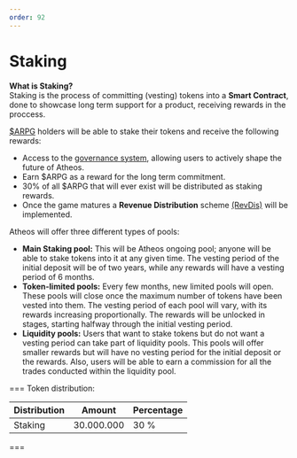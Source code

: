 ```yaml
---
order: 92
---
```


# Staking
**What is Staking?**  
Staking is the process of committing (vesting) tokens into a **Smart Contract**, done to showcase long term support for a product, receiving rewards in the proccess.  

[$ARPG](https://atheosgame.github.io/tokenomics/arpgtoken/) holders will be able to stake their tokens and receive the following rewards:

- Access to the [governance system](https://atheosgame.github.io/governance/fairgovernance/), allowing users to actively shape the future of Atheos.
- Earn $ARPG as a reward for the long term commitment.
- 30% of all $ARPG that will ever exist will be distributed as staking rewards.
- Once the game matures a **Revenue Distribution** scheme [(RevDis)](https://atheosgame.github.io/tokenomics/treasury/) will be implemented.

Atheos will offer three different types of pools:

- **Main Staking pool:** This will be Atheos ongoing pool; anyone will be able to stake tokens into it at any given time. The vesting period of the initial deposit will be of two years, while any rewards will have a vesting period of 6 months.
- **Token-limited pools:** Every few months, new limited pools will open. These pools will close once the maximum number of tokens have been vested into them. The vesting period of each pool will vary, with its rewards increasing proportionally. The rewards will be unlocked in stages, starting halfway through the initial vesting period.
- **Liquidity pools:** Users that want to stake tokens but do not want a vesting period can take part of liquidity pools. This pools will offer smaller rewards but will have no vesting period for the initial deposit or the rewards. Also, users will be able to earn a commission for all the trades conducted within the liquidity pool.

=== Token distribution:

Distribution       | Amount       | Percentage
---                | ---          | ---
Staking            | 30.000.000   | 30 %
===
